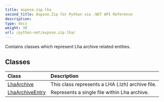 ```yaml
---
title: aspose.zip.lha
second_title: Aspose.Zip for Python via .NET API Reference
description: 
type: docs
weight: 30
url: /python-net/aspose.zip.lha/
---
```



Contains classes which represent Lha archive related entities.

## Classes
| Class | Description |
| :- | :- |
|[LhaArchive](/zip/python-net/aspose.zip.lha/lhaarchive/)|This class represents a LHA (.lzh) archive file.|
|[LhaArchiveEntry](/zip/python-net/aspose.zip.lha/lhaarchiveentry/)|Represents a single file within Lha archive.|
